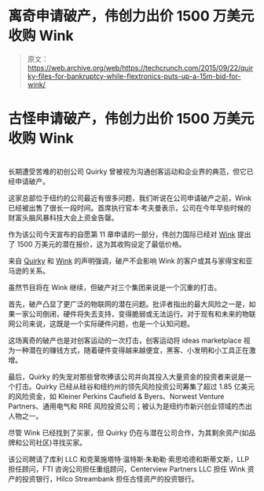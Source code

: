 # 离奇申请破产，伟创力出价 1500 万美元收购 Wink 

> 原文：<https://web.archive.org/web/https://techcrunch.com/2015/09/22/quirky-files-for-bankruptcy-while-flextronics-puts-up-a-15m-bid-for-wink/>

# 古怪申请破产，伟创力出价 1500 万美元收购 Wink

# 

长期遭受苦难的初创公司 Quirky 曾被视为沟通创客运动和企业界的典范，但它已经申请破产。

这家总部位于纽约的公司最近有很多问题，我们听说在公司申请破产之前，Wink 已经被出售了很长一段时间。首席执行官本·考夫曼表示，公司在今年早些时候的财富头脑风暴科技大会上资金告罄。

作为该公司今天宣布的自愿第 11 章申请的一部分，伟创力国际已经对 [Wink](https://web.archive.org/web/20221006131159/http://www.wink.com/) 提出了 1500 万美元的潜在报价，这为其收购设定了最低价格。

来自 [Quirky](https://web.archive.org/web/20221006131159/http://blog.quirky.com/) 和 [Wink](https://web.archive.org/web/20221006131159/http://www.wink.com/) 的声明强调，破产不会影响 Wink 的客户或其与家得宝和亚马逊的关系。

虽然节目将在 Wink 继续，但破产对三个集团来说是一个沉重的打击。

首先，破产凸显了更广泛的物联网的潜在问题。批评者指出的最大风险之一是，如果一家公司倒闭，硬件将失去支持，变得脆弱或无法运行。对于现有和未来的物联网公司来说，这既是一个实际硬件问题，也是一个认知问题。

这场离奇的破产也是对创客运动的一次打击，创客运动将 ideas marketplace 视为一种潜在的赚钱方式，随着硬件变得越来越便宜，黑客、小发明和小工具正在激增。

最后，Quirky 的失宠对那些曾吹捧该公司并向其投入大量资金的投资者来说是一个打击。Quirky 已经从硅谷和纽约州的领先风险投资公司筹集了超过 1.85 亿美元的风险资金，如 Kleiner Perkins Caufield & Byers、Norwest Venture Partners、通用电气和 RRE 风险投资公司；被认为是纽约市新兴创业领域的杰出人物之一。

尽管 Wink 已经找到了买家，但 Quirky 仍在与潜在公司合作，为其剩余资产(如品牌和公司社区)寻找买家。

该公司聘请了库利 LLC 和克莱施塔特·温特斯·朱勒勒·索思哈德和斯蒂文斯，LLP 担任顾问，FTI 咨询公司担任重组顾问，Centerview Partners LLC 担任 Wink 资产的投资银行，Hilco Streambank 担任古怪资产的投资银行。